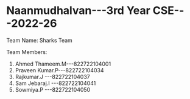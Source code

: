 # Naanmudhalvan---3rd Year CSE---2022-26

Team Name: Sharks Team

Team Members:
1) Ahmed Thameem.M---822722104001
2) Praveen Kumar.P---822722104034
3) Rajkumar.J     ---822722104037
4) Sam Jebaraj.I  ---822722104041
5) Sowmiya.P      ---822722104050

